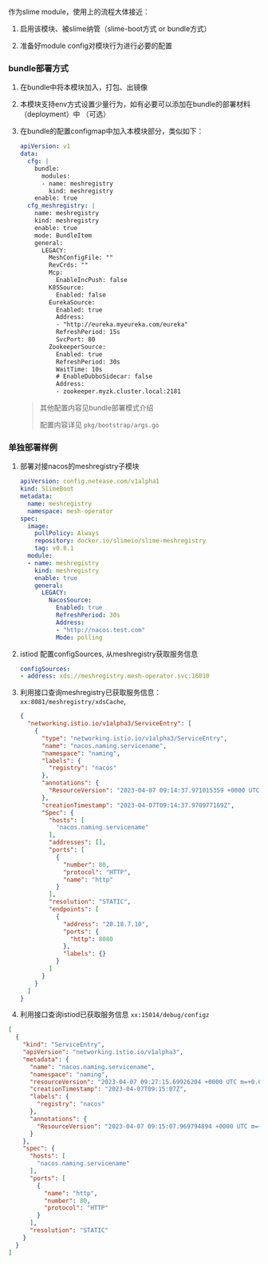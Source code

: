 作为slime module，使用上的流程大体接近：

1. 启用该模块、被slime纳管（slime-boot方式 or bundle方式）

2. 准备好module config对模块行为进行必要的配置

### bundle部署方式

1. 在bundle中将本模块加入，打包、出镜像

2. 本模块支持env方式设置少量行为，如有必要可以添加在bundle的部署材料（deployment）中 （可选）

3. 在bundle的配置configmap中加入本模块部分，类似如下：

   ```yaml
   apiVersion: v1
   data:
     cfg: |
       bundle:
         modules:
         - name: meshregistry
           kind: meshregistry
       enable: true
     cfg_meshregistry: |
       name: meshregistry
       kind: meshregistry
       enable: true
       mode: BundleItem
       general:
         LEGACY:
           MeshConfigFile: ""
           RevCrds: ""
           Mcp:
             EnableIncPush: false
           K8SSource:
             Enabled: false
           EurekaSource:
             Enabled: true
             Address:
             - "http://eureka.myeureka.com/eureka"
             RefreshPeriod: 15s
             SvcPort: 80
           ZookeeperSource:
             Enabled: true
             RefreshPeriod: 30s
             WaitTime: 10s
             # EnableDubboSidecar: false
             Address:
             - zookeeper.myzk.cluster.local:2181
   ```

   > 其他配置内容见bundle部署模式介绍
   >
   > 配置内容详见 `pkg/bootstrap/args.go`

### 单独部署样例

1. 部署对接nacos的meshregistry子模块

   ```yaml
   apiVersion: config.netease.com/v1alpha1
   kind: SlimeBoot
   metadata:
     name: meshregistry
     namespace: mesh-operator
   spec:
     image:
       pullPolicy: Always
       repository: docker.io/slimeio/slime-meshregistry
       tag: v0.8.1
     module:
     - name: meshregistry
       kind: meshregistry
       enable: true
       general:
         LEGACY:
           NacosSource:
             Enabled: true
             RefreshPeriod: 30s
             Address:
             - "http://nacos.test.com"
             Mode: polling
   ```

2. istiod 配置configSources, 从meshregistry获取服务信息

   ```yaml
   configSources:
   - address: xds://meshregistry.mesh-operator.svc:16010
   ```

3. 利用接口查询meshregistry已获取服务信息：`xx:8081/meshregistry/xdsCache`,

   ```json
   {
     "networking.istio.io/v1alpha3/ServiceEntry": [
       {
         "type": "networking.istio.io/v1alpha3/ServiceEntry",
         "name": "nacos.naming.servicename",
         "namespace": "naming",
         "labels": {
           "registry": "nacos"
         },
         "annotations": {
           "ResourceVersion": "2023-04-07 09:14:37.971015359 +0000 UTC m=+246.064642097"
         },
         "creationTimestamp": "2023-04-07T09:14:37.970977169Z",
         "Spec": {
           "hosts": [
             "nacos.naming.servicename"
           ],
           "addresses": [],
           "ports": [
             {
               "number": 80,
               "protocol": "HTTP",
               "name": "http"
             }
           ],
           "resolution": "STATIC",
           "endpoints": [
             {
               "address": "20.18.7.10",
               "ports": {
                 "http": 8080
               },
               "labels": {}
             }
           ]
         }
       }
     ]
   }
   ```

4.  利用接口查询istiod已获取服务信息 `xx:15014/debug/configz `

```json
[
  {
    "kind": "ServiceEntry",
    "apiVersion": "networking.istio.io/v1alpha3",
    "metadata": {
      "name": "nacos.naming.servicename",
      "namespace": "naming",
      "resourceVersion": "2023-04-07 09:27:15.69926204 +0000 UTC m=+0.090193089",
      "creationTimestamp": "2023-04-07T09:15:07Z",
      "labels": {
        "registry": "nacos"
      },
      "annotations": {
        "ResourceVersion": "2023-04-07 09:15:07.969794894 +0000 UTC m=+276.063421634"
      }
    },
    "spec": {
      "hosts": [
        "nacos.naming.servicename"
      ],
      "ports": [
        {
          "name": "http",
          "number": 80,
          "protocol": "HTTP"
        }
      ],
      "resolution": "STATIC"
    }
  }
]
```